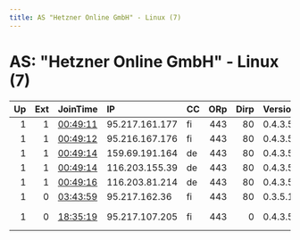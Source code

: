 ```yaml
---
title: AS "Hetzner Online GmbH" - Linux (7)
---
```


# AS: "Hetzner Online GmbH" - Linux (7)

|   Up |   Ext | JoinTime                                                                                            | IP             | CC   |   ORp |   Dirp | Version   | Contact                   | Nickname   |   eFamMembers |
|-----:|------:|:----------------------------------------------------------------------------------------------------|:---------------|:-----|------:|-------:|:----------|:--------------------------|:-----------|--------------:|
|    1 |     1 | [00:49:11](https://metrics.torproject.org/rs.html#details/EE6C7F6B650618757D5AA8DD6F4BFA46F2F76D59) | 95.217.161.177 | fi   |   443 |     80 | 0.4.3.5   | vilesx at protonmail d    | 1f20a285d9 |            43 |
|    1 |     1 | [00:49:12](https://metrics.torproject.org/rs.html#details/CE437EDB7BF012EB5A8B6145F5241268C7110100) | 95.216.167.176 | fi   |   443 |     80 | 0.4.3.5   | vilesx at protonmail d    | f48ca168be |            43 |
|    1 |     1 | [00:49:14](https://metrics.torproject.org/rs.html#details/2E4B30F8DE7046C6945DF2C9B794F1904BEDC7C5) | 159.69.191.164 | de   |   443 |     80 | 0.4.3.5   | vilesx at protonmail d    | 439efaaa82 |            43 |
|    1 |     1 | [00:49:14](https://metrics.torproject.org/rs.html#details/DEE3131E2C77B9178B45A7187B9B9971E6733E7E) | 116.203.155.39 | de   |   443 |     80 | 0.4.3.5   | vilesx at protonmail d    | f6828a4ae2 |            43 |
|    1 |     1 | [00:49:16](https://metrics.torproject.org/rs.html#details/843891743F4C7378F3EAED945CC362D92487EC7A) | 116.203.81.214 | de   |   443 |     80 | 0.4.3.5   | vilesx at protonmail d    | 0fd6f49eb5 |            43 |
|    1 |     0 | [03:43:59](https://metrics.torproject.org/rs.html#details/DD112ED6E8791EC1B742AF68920BA80679A0D2DB) | 95.217.162.36  | fi   |   443 |     80 | 0.3.5.10  | None                      | EswOzoo    |             1 |
|    1 |     0 | [18:35:19](https://metrics.torproject.org/rs.html#details/A3FCD36B8D3047D6FC174D5F6E92F052E46839A0) | 95.217.107.205 | fi   |   443 |      0 | 0.4.3.5   | 0x210FE3E069ED67A8 Andrea | ArrakisSe1 |             1 |

